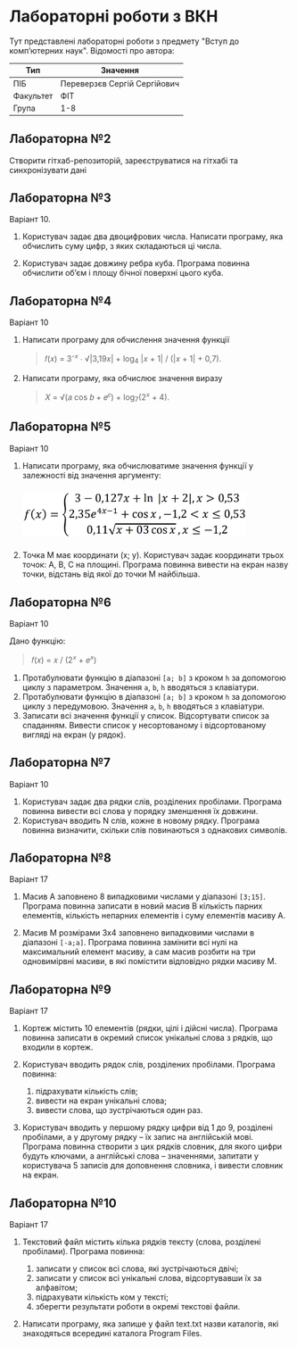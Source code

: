 # Лабораторні роботи з ВКН

Тут представлені лабораторні роботи з предмету "Вступ до компʼютерних наук". Відомості про автора:

| Тип       | Значення                     |
|-----------|------------------------------|
| ПІБ       | Переверзєв Сергій Сергійович |
| Факультет | ФІТ                          |
| Група     | 1-8                          |

## Лабораторна №2

Створити гітхаб-репозиторій, зареєструватися на гітхабі та синхронізувати дані

## Лабораторна №3

Варіант 10.

1. Користувач задає два двоцифрових числа. Написати програму, яка обчислить суму цифр, з яких складаються ці числа.

2. Користувач задає довжину ребра куба. Програма повинна обчислити обʼєм і площу бічної поверхні цього куба.

## Лабораторна №4

Варіант 10
1. Написати програму для обчислення значення функції 
    > 𝑓(𝑥) = 3<sup>-𝑥</sup> ∙ √|3,19𝑥| + log<sub>4</sub> |𝑥 + 1| / (|𝑥 + 1| + 0,7).

2. Написати програму, яка обчислює значення виразу 
    > 𝑋 = √(𝑎 cos 𝑏 + 𝑒<sup>𝑐</sup>) + log<sub>7</sub>(2<sup>𝑥</sup> + 4). 

## Лабораторна №5

Варіант 10
1. Написати програму, яка обчислюватиме значення функції у залежності
   від значення аргументу:
   
   <img src="lab05/task1.png" style="margin: 8px 0" width="400">

2. Точка М має координати (х; у). Користувач задає координати трьох
   точок: А, В, С на площині. Програма повинна вивести на екран назву точки,
   відстань від якої до точки М найбільша.

## Лабораторна №6

Варіант 10

Дано функцію: 
> 𝑓(𝑥) = 𝑥 / (2<sup>𝑥</sup> + 𝑒<sup>𝑥</sup>)

1. Протабулювати функцію в діапазоні `[a; b]` з кроком `h` за допомогою циклу з параметром. Значення `a`, `b`, `h` вводяться з клавіатури.
2. Протабулювати функцію в діапазоні `[a; b]` з кроком `h` за допомогою циклу з передумовою. Значення `a`, `b`, `h` вводяться з клавіатури.
3. Записати всі значення функції у список. Відсортувати список за
   спаданням. Вивести список у несортованому і відсортованому вигляді на екран (у рядок).

## Лабораторна №7

Варіант 10

1. Користувач задає два рядки слів, розділених пробілами. Програма
   повинна вивести всі слова у порядку зменшення їх довжини.
2. Користувач вводить N слів, кожне в новому рядку. Програма повинна
   визначити, скільки слів повинаються з однакових символів. 


## Лабораторна №8

Варіант 17

1. Масив А заповнено 8 випадковими числами у діапазоні `[3;15]`. Програма повинна записати в новий масив В кількість парних елементів, кількість непарних елементів і суму елементів масиву А.

2. Масив М розмірами 3х4 заповнено випадковими числами в діапазоні `[-a;a]`. Програма повинна замінити всі нулі на максимальний елемент масиву, а сам масив розбити на три одновимірвні масиви, в які помістити відповідно рядки масиву М. 

## Лабораторна №9

Варіант 17

1. Кортеж містить 10 елементів (рядки, цілі і дійсні числа). Програма повинна записати в окремий список унікальні слова з рядків, що входили в кортеж.

2. Користувач вводить рядок слів, розділених пробілами. Програма повинна: 
   1. підрахувати кількість слів; 
   2. вивести на екран унікальні слова; 
   3. вивести слова, що зустрічаються один раз.

3. Користувач вводить у першому рядку цифри від 1 до 9, розділені пробілами, а у другому рядку – їх запис на англійській мові. Програма повинна створити з цих рядків словник, для якого цифри будуть ключами, а англійські слова – значеннями, запитати у користувача 5 записів для доповнення словника, і вивести словник на екран.

## Лабораторна №10

Варіант 17

1. Текстовий файл містить кілька рядків тексту (слова, розділені пробілами). Програма повинна: 
   1. записати у список всі слова, які зустрічаються двічі; 
   2. записати у список всі унікальні слова, відсортувавши їх за алфавітом; 
   3. підрахувати кількість ком у тексті; 
   4. зберегти результати роботи в окремі текстові файли.

2. Написати програму, яка запише у файл text.txt назви каталогів, які знаходяться всередині каталога Program Files.